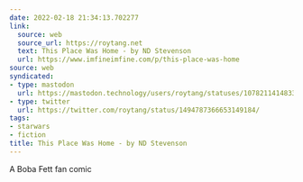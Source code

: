 ```yaml
---
date: 2022-02-18 21:34:13.702277
link:
  source: web
  source_url: https://roytang.net
  text: This Place Was Home - by ND Stevenson
  url: https://www.imfineimfine.com/p/this-place-was-home
source: web
syndicated:
- type: mastodon
  url: https://mastodon.technology/users/roytang/statuses/107821141483350455
- type: twitter
  url: https://twitter.com/roytang/status/1494787366653149184/
tags:
- starwars
- fiction
title: This Place Was Home - by ND Stevenson
---
```


A Boba Fett fan comic